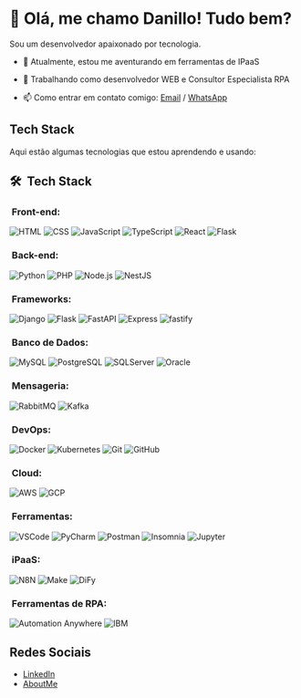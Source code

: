 # 👋 Olá, me chamo Danillo! Tudo bem?

 Sou um desenvolvedor apaixonado por tecnologia.

- 🌱 Atualmente, estou me aventurando em ferramentas de IPaaS
- 💼 Trabalhando como desenvolvedor WEB e Consultor Especialista RPA

- 📫 Como entrar em contato comigo: [Email](mailto:danilloaugustobsilva@hotmail.com) / [WhatsApp](https://wa.me/5511951160115)

## Tech Stack

Aqui estão algumas tecnologias que estou aprendendo e usando:

<h2> 🛠 &nbsp;Tech Stack</h2>
<h3>&nbsp;Front-end:</h3>

![HTML](https://img.shields.io/badge/-HTML-333333?style=flat&logo=HTML5)
![CSS](https://img.shields.io/badge/-CSS-333333?style=flat&logo=CSS3&logoColor=1572B6)
![JavaScript](https://img.shields.io/badge/-JavaScript-333333?style=flat&logo=javascript)
![TypeScript](https://img.shields.io/badge/-TypeScript-333333?style=flat&logo=typescript&logoColor=2D79C7)
![React](https://img.shields.io/badge/-React-333333?style=flat&logo=react)
![Flask](https://img.shields.io/badge/-Flask-333333?style=flat&logo=flask)

<h3>&nbsp;Back-end:</h3>

![Python](https://img.shields.io/badge/-Python-333333?style=flat&logo=python)
![PHP](https://img.shields.io/badge/-PHP-333333?style=flat&logo=php)
![Node.js](https://img.shields.io/badge/-Node.js-333333?style=flat&logo=node.js)
![NestJS](https://img.shields.io/badge/-NestJS-333333?style=flat&logo=nestjs&logoColor=E535AB)

<h3>&nbsp;Frameworks:</h3>

![Django](https://img.shields.io/badge/-Django-333333?style=flat&logo=django)
![Flask](https://img.shields.io/badge/-Flask-333333?style=flat&logo=flask)
![FastAPI](https://img.shields.io/badge/-FastAPI-333333?style=flat&logo=fastapi)
![Express](https://img.shields.io/badge/-Express-333333?style=flat&logo=express)
![fastify](https://img.shields.io/badge/-fastify-333333?style=flat&logo=fastify)


<h3>&nbsp;Banco de Dados:</h3>

![MySQL](https://img.shields.io/badge/-MySQL-333333?style=flat&logo=mysql)
![PostgreSQL](https://img.shields.io/badge/-PostgreSQL-333333?style=flat&logo=postgresql)
![SQLServer](https://img.shields.io/badge/-SQLServer-333333?style=flat&logo=microsoft-sql-server)
![Oracle](https://img.shields.io/badge/-Oracle-333333?style=flat&logo=oracle)

<h3>&nbsp;Mensageria:</h3>

![RabbitMQ](https://img.shields.io/badge/-RabbitMQ-333333?style=flat&logo=rabbitmq)
![Kafka](https://img.shields.io/badge/-Kafka-333333?style=flat&logo=apache-kafka)

<h3>&nbsp;DevOps:</h3>

![Docker](https://img.shields.io/badge/-Docker-333333?style=flat&logo=docker)
![Kubernetes](https://img.shields.io/badge/-Kubernetes-333333?style=flat&logo=kubernetes)
![Git](https://img.shields.io/badge/-Git-333333?style=flat&logo=git)
![GitHub](https://img.shields.io/badge/-GitHub-333333?style=flat&logo=github)


<h3>&nbsp;Cloud:</h3>

![AWS](https://img.shields.io/badge/-AWS-333333?style=flat&logo=amazon-aws)
![GCP](https://img.shields.io/badge/-GCP-333333?style=flat&logo=google-cloud)


<h3>&nbsp;Ferramentas:</h3>

![VSCode](https://img.shields.io/badge/-VSCode-333333?style=flat&logo=visual-studio-code)
![PyCharm](https://img.shields.io/badge/-PyCharm-333333?style=flat&logo=pycharm)
![Postman](https://img.shields.io/badge/-Postman-333333?style=flat&logo=postman)
![Insomnia](https://img.shields.io/badge/-Insomnia-333333?style=flat&logo=insomnia)
![Jupyter](https://img.shields.io/badge/-Jupyter-333333?style=flat&logo=jupyter)

<h3>&nbsp;iPaaS:</h3>

![N8N](https://img.shields.io/badge/-N8N-333333?style=flat&logo=n8n)
![Make](https://img.shields.io/badge/-Make-333333?style=flat&logo=make)
![DiFy](https://img.shields.io/badge/-Dify-333333?style=flat&logo=dify)

<h3>&nbsp;Ferramentas de RPA:</h3>

![Automation Anywhere](https://img.shields.io/badge/-Automation%20Anywhere-333333?style=flat&logo=automation-anywhere)
![IBM](https://img.shields.io/badge/-IBM-333333?style=flat&logo=ibm)



## Redes Sociais

- [LinkedIn](https://www.linkedin.com/in/danillosilva/)
- [AboutMe](https://about.me/danillosilva)
